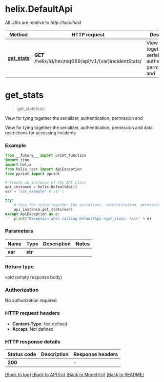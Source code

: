 # helix.DefaultApi

All URIs are relative to *http://localhost*

Method | HTTP request | Description
------------- | ------------- | -------------
[**get_stats**](DefaultApi.md#get_stats) | **GET** /helix/id/hexzsq689/api/v1/{var}incidentStats/ | View for tying together the serializer, authentication, permission and


# **get_stats**
> get_stats(var)

View for tying together the serializer, authentication, permission and

View for tying together the serializer, authentication, permission and data restrictions for accessing Incidents

### Example

```python
from __future__ import print_function
import time
import helix
from helix.rest import ApiException
from pprint import pprint

# Create an instance of the API class
api_instance = helix.DefaultApi()
var = 'var_example' # str | 

try:
    # View for tying together the serializer, authentication, permission and
    api_instance.get_stats(var)
except ApiException as e:
    print("Exception when calling DefaultApi->get_stats: %s\n" % e)
```

### Parameters

Name | Type | Description  | Notes
------------- | ------------- | ------------- | -------------
 **var** | **str**|  | 

### Return type

void (empty response body)

### Authorization

No authorization required

### HTTP request headers

 - **Content-Type**: Not defined
 - **Accept**: Not defined

### HTTP response details
| Status code | Description | Response headers |
|-------------|-------------|------------------|
**200** |  |  -  |

[[Back to top]](#) [[Back to API list]](../README.md#documentation-for-api-endpoints) [[Back to Model list]](../README.md#documentation-for-models) [[Back to README]](../README.md)

